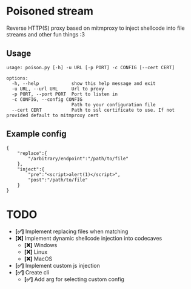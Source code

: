 # Poisoned stream
Reverse HTTP(S) proxy based on mitmproxy to inject shellcode into file streams and other fun things :3
## Usage
```
usage: poison.py [-h] -u URL [-p PORT] -c CONFIG [--cert CERT]

options:
  -h, --help            show this help message and exit
  -u URL, --url URL     Url to proxy
  -p PORT, --port PORT  Port to listen in
  -c CONFIG, --config CONFIG
                        Path to your configuration file
  --cert CERT           Path to ssl certificate to use. If not provided default to mitmproxy cert
```

## Example config</br>
```
{
    "replace":{
        "/arbitrary/endpoint":"/path/to/file"
    },
    "inject":{
        "pre":"<script>alert(1)</script>",
        "post":"/path/to/file"
    }
}
```
# TODO
- **[✅]** Implement replacing files when matching
- **[❌]** Implement dynamic shellcode injection into codecaves
  - **[❌]** Windows
  - **[❌]** Linux
  - **[❌]** MacOS
- **[✅]** Implement custom js injection
- **[✅]** Create cli
  - **[✅]** Add arg for selecting custom config

